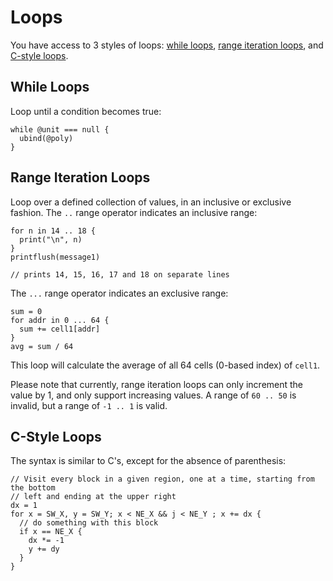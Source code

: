 # Loops

You have access to 3 styles of loops: [while loops](#while-loops), [range iteration loops](#range-iteration-loops), and [C-style loops](#c-style-loops).

## While Loops

Loop until a condition becomes true:

```
while @unit === null {
  ubind(@poly)
}
```

## Range Iteration Loops

Loop over a defined collection of values, in an inclusive or exclusive fashion. The `..` range operator indicates an inclusive range:

```
for n in 14 .. 18 {
  print("\n", n)
}
printflush(message1)

// prints 14, 15, 16, 17 and 18 on separate lines
```

The `...` range operator indicates an exclusive range:

```
sum = 0
for addr in 0 ... 64 {
  sum += cell1[addr]
}
avg = sum / 64
```

This loop will calculate the average of all 64 cells (0-based index) of `cell1`.

Please note that currently, range iteration loops can only increment the value by 1, and only support increasing values. A range of `60 .. 50` is invalid, but a range of `-1 .. 1` is valid.

## C-Style Loops

The syntax is similar to C's, except for the absence of parenthesis:

```
// Visit every block in a given region, one at a time, starting from the bottom
// left and ending at the upper right
dx = 1
for x = SW_X, y = SW_Y; x < NE_X && j < NE_Y ; x += dx {
  // do something with this block
  if x == NE_X {
    dx *= -1
    y += dy
  }
}
```
